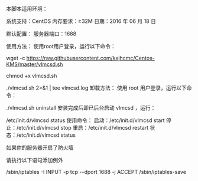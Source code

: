 本脚本适用环境：

系统支持：CentOS
内存要求：≥32M
日期：2016 年 06 月 18 日

默认配置：
服务器端口：1688

使用方法：
使用root用户登录，运行以下命令：

wget -c https://raw.githubusercontent.com/kxjhcmc/Centos-KMS/master/vlmcsd.sh

chmod +x vlmcsd.sh

./vlmcsd.sh 2>&1 | tee vlmcsd.log
卸载方法：
使用 root 用户登录，运行以下命令：

./vlmcsd.sh uninstall
安装完成后即已后台启动 vlmcsd ，运行：

/etc/init.d/vlmcsd status
使用命令：
启动：/etc/init.d/vlmcsd start
停止：/etc/init.d/vlmcsd stop
重启：/etc/init.d/vlmcsd restart
状态：/etc/init.d/vlmcsd status

如果你的服务器开启了防火墙

请执行以下语句添加例外

/sbin/iptables -I INPUT -p tcp --dport 1688 -j ACCEPT
/sbin/iptables-save

